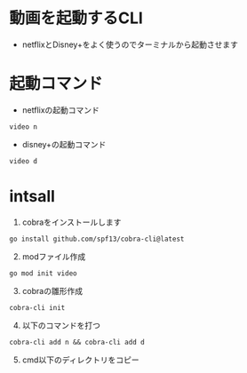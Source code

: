 # 動画を起動するCLI
- netflixとDisney+をよく使うのでターミナルから起動させます
# 起動コマンド
- netflixの起動コマンド
```
video n
```
- disney+の起動コマンド
```
video d
```
# intsall
1. cobraをインストールします
```
go install github.com/spf13/cobra-cli@latest
```
2. modファイル作成
```
go mod init video
```
3. cobraの雛形作成
```
cobra-cli init
```
4. 以下のコマンドを打つ
```
cobra-cli add n && cobra-cli add d
```
5. cmd以下のディレクトリをコピー
